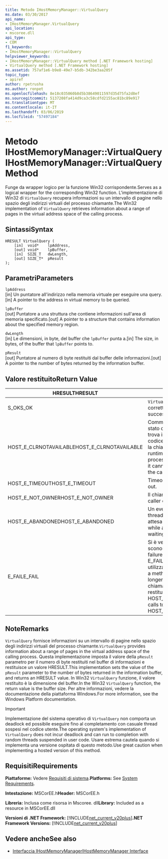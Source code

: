 ```yaml
---
title: Metodo IHostMemoryManager::VirtualQuery
ms.date: 03/30/2017
api_name:
- IHostMemoryManager.VirtualQuery
api_location:
- mscoree.dll
api_type:
- COM
f1_keywords:
- IHostMemoryManager::VirtualQuery
helpviewer_keywords:
- IHostMemoryManager::VirtualQuery method [.NET Framework hosting]
- VirtualQuery method [.NET Framework hosting]
ms.assetid: 757af1e6-b9e8-49e7-b5db-342be3aa205f
topic_type:
- apiref
author: rpetrusha
ms.author: ronpet
ms.openlocfilehash: 8e18c035060b8d5b38649011597d35d75fa2d8ef
ms.sourcegitcommit: 5137208fa414d9ca3c58cdfd2155ac81bc89e917
ms.translationtype: MT
ms.contentlocale: it-IT
ms.lasthandoff: 03/06/2019
ms.locfileid: "57497184"
---
```

# <a name="ihostmemorymanagervirtualquery-method"></a><span data-ttu-id="3b68c-102">Metodo IHostMemoryManager::VirtualQuery</span><span class="sxs-lookup"><span data-stu-id="3b68c-102">IHostMemoryManager::VirtualQuery Method</span></span>
<span data-ttu-id="3b68c-103">Funge da wrapper logico per la funzione Win32 corrispondente.</span><span class="sxs-lookup"><span data-stu-id="3b68c-103">Serves as a logical wrapper for the corresponding Win32 function.</span></span> <span data-ttu-id="3b68c-104">L'implementazione di Win32 di `VirtualQuery` recupera informazioni su un intervallo di pagine nello spazio degli indirizzi virtuali del processo chiamante.</span><span class="sxs-lookup"><span data-stu-id="3b68c-104">The Win32 implementation of `VirtualQuery` retrieves information about a range of pages in the virtual address space of the calling process.</span></span>  
  
## <a name="syntax"></a><span data-ttu-id="3b68c-105">Sintassi</span><span class="sxs-lookup"><span data-stu-id="3b68c-105">Syntax</span></span>  
  
```  
HRESULT VirtualQuery (  
    [in]  void*    lpAddress,  
    [out] void*    lpBuffer,  
    [in]  SIZE_T   dwLength,  
    [out] SIZE_T*  pResult  
);  
```  
  
## <a name="parameters"></a><span data-ttu-id="3b68c-106">Parametri</span><span class="sxs-lookup"><span data-stu-id="3b68c-106">Parameters</span></span>  
 `lpAddress`  
 <span data-ttu-id="3b68c-107">[in] Un puntatore all'indirizzo nella memoria virtuale per eseguire una query.</span><span class="sxs-lookup"><span data-stu-id="3b68c-107">[in] A pointer to the address in virtual memory to be queried.</span></span>  
  
 `lpBuffer`  
 <span data-ttu-id="3b68c-108">[out] Puntatore a una struttura che contiene informazioni sull'area di memoria specificato.</span><span class="sxs-lookup"><span data-stu-id="3b68c-108">[out] A pointer to a structure that contains information about the specified memory region.</span></span>  
  
 `dwLength`  
 <span data-ttu-id="3b68c-109">[in] Le dimensioni, in byte, del buffer che `lpBuffer` punta a.</span><span class="sxs-lookup"><span data-stu-id="3b68c-109">[in] The size, in bytes, of the buffer that `lpBuffer` points to.</span></span>  
  
 `pResult`  
 <span data-ttu-id="3b68c-110">[out] Puntatore al numero di byte restituiti dal buffer delle informazioni.</span><span class="sxs-lookup"><span data-stu-id="3b68c-110">[out] A pointer to the number of bytes returned by the information buffer.</span></span>  
  
## <a name="return-value"></a><span data-ttu-id="3b68c-111">Valore restituito</span><span class="sxs-lookup"><span data-stu-id="3b68c-111">Return Value</span></span>  
  
|<span data-ttu-id="3b68c-112">HRESULT</span><span class="sxs-lookup"><span data-stu-id="3b68c-112">HRESULT</span></span>|<span data-ttu-id="3b68c-113">Descrizione</span><span class="sxs-lookup"><span data-stu-id="3b68c-113">Description</span></span>|  
|-------------|-----------------|  
|<span data-ttu-id="3b68c-114">S_OK</span><span class="sxs-lookup"><span data-stu-id="3b68c-114">S_OK</span></span>|<span data-ttu-id="3b68c-115">`VirtualQuery` stato restituito correttamente.</span><span class="sxs-lookup"><span data-stu-id="3b68c-115">`VirtualQuery` returned successfully.</span></span>|  
|<span data-ttu-id="3b68c-116">HOST_E_CLRNOTAVAILABLE</span><span class="sxs-lookup"><span data-stu-id="3b68c-116">HOST_E_CLRNOTAVAILABLE</span></span>|<span data-ttu-id="3b68c-117">Common language runtime (CLR) non è stato caricato in un processo oppure si trova in uno stato in cui non può eseguire codice gestito o elaborare correttamente la chiamata.</span><span class="sxs-lookup"><span data-stu-id="3b68c-117">The common language runtime (CLR) has not been loaded into a process, or the CLR is in a state in which it cannot run managed code or process the call successfully.</span></span>|  
|<span data-ttu-id="3b68c-118">HOST_E_TIMEOUT</span><span class="sxs-lookup"><span data-stu-id="3b68c-118">HOST_E_TIMEOUT</span></span>|<span data-ttu-id="3b68c-119">Timeout della chiamata.</span><span class="sxs-lookup"><span data-stu-id="3b68c-119">The call timed out.</span></span>|  
|<span data-ttu-id="3b68c-120">HOST_E_NOT_OWNER</span><span class="sxs-lookup"><span data-stu-id="3b68c-120">HOST_E_NOT_OWNER</span></span>|<span data-ttu-id="3b68c-121">Il chiamante non possiede il blocco.</span><span class="sxs-lookup"><span data-stu-id="3b68c-121">The caller does not own the lock.</span></span>|  
|<span data-ttu-id="3b68c-122">HOST_E_ABANDONED</span><span class="sxs-lookup"><span data-stu-id="3b68c-122">HOST_E_ABANDONED</span></span>|<span data-ttu-id="3b68c-123">Un evento è stato annullato durante un thread bloccato o fiber è rimasta in attesa su di esso.</span><span class="sxs-lookup"><span data-stu-id="3b68c-123">An event was canceled while a blocked thread or fiber was waiting on it.</span></span>|  
|<span data-ttu-id="3b68c-124">E_FAIL</span><span class="sxs-lookup"><span data-stu-id="3b68c-124">E_FAIL</span></span>|<span data-ttu-id="3b68c-125">Si è verificato un errore irreversibile sconosciuto.</span><span class="sxs-lookup"><span data-stu-id="3b68c-125">An unknown catastrophic failure occurred.</span></span> <span data-ttu-id="3b68c-126">Quando un metodo di E_FAIL viene restituito, CLR non è più utilizzabile all'interno del processo.</span><span class="sxs-lookup"><span data-stu-id="3b68c-126">When a method returns E_FAIL, the CLR is no longer usable within the process.</span></span> <span data-ttu-id="3b68c-127">Le chiamate successive ai metodi di hosting restituiranno HOST_E_CLRNOTAVAILABLE.</span><span class="sxs-lookup"><span data-stu-id="3b68c-127">Subsequent calls to hosting methods return HOST_E_CLRNOTAVAILABLE.</span></span>|  
  
## <a name="remarks"></a><span data-ttu-id="3b68c-128">Note</span><span class="sxs-lookup"><span data-stu-id="3b68c-128">Remarks</span></span>  
 <span data-ttu-id="3b68c-129">`VirtualQuery` fornisce informazioni su un intervallo di pagine nello spazio degli indirizzi virtuali del processo chiamante.</span><span class="sxs-lookup"><span data-stu-id="3b68c-129">`VirtualQuery` provides information about a range of pages in the virtual address space of the calling process.</span></span> <span data-ttu-id="3b68c-130">Questa implementazione imposta il valore della `pResult` parametro per il numero di byte restituiti nel buffer di informazioni e restituisce un valore HRESULT.</span><span class="sxs-lookup"><span data-stu-id="3b68c-130">This implementation sets the value of the `pResult` parameter to the number of bytes returned in the information buffer, and returns an HRESULT value.</span></span> <span data-ttu-id="3b68c-131">In Win32 `VirtualQuery` funzione, il valore restituito è la dimensione del buffer.</span><span class="sxs-lookup"><span data-stu-id="3b68c-131">In the Win32 `VirtualQuery` function, the return value is the buffer size.</span></span> <span data-ttu-id="3b68c-132">Per altre informazioni, vedere la documentazione della piattaforma Windows.</span><span class="sxs-lookup"><span data-stu-id="3b68c-132">For more information, see the Windows Platform documentation.</span></span>  
  
> [!IMPORTANT]
>  <span data-ttu-id="3b68c-133">Implementazione del sistema operativo di `VirtualQuery` non comporta un deadlock ed possibile eseguire fino al completamento con casuale thread sospesi nel codice utente.</span><span class="sxs-lookup"><span data-stu-id="3b68c-133">The operating system's implementation of `VirtualQuery` does not incur deadlock and can run to completion with random threads suspended in user code.</span></span> <span data-ttu-id="3b68c-134">Usare estrema cautela quando si implementa una versione ospitata di questo metodo.</span><span class="sxs-lookup"><span data-stu-id="3b68c-134">Use great caution when implementing a hosted version of this method.</span></span>  
  
## <a name="requirements"></a><span data-ttu-id="3b68c-135">Requisiti</span><span class="sxs-lookup"><span data-stu-id="3b68c-135">Requirements</span></span>  
 <span data-ttu-id="3b68c-136">**Piattaforme:** Vedere [Requisiti di sistema](../../../../docs/framework/get-started/system-requirements.md).</span><span class="sxs-lookup"><span data-stu-id="3b68c-136">**Platforms:** See [System Requirements](../../../../docs/framework/get-started/system-requirements.md).</span></span>  
  
 <span data-ttu-id="3b68c-137">**Intestazione:** MSCorEE.h</span><span class="sxs-lookup"><span data-stu-id="3b68c-137">**Header:** MSCorEE.h</span></span>  
  
 <span data-ttu-id="3b68c-138">**Libreria:** Inclusa come risorsa in Mscoree. dll</span><span class="sxs-lookup"><span data-stu-id="3b68c-138">**Library:** Included as a resource in MSCorEE.dll</span></span>  
  
 <span data-ttu-id="3b68c-139">**Versioni di .NET Framework:** [!INCLUDE[net_current_v20plus](../../../../includes/net-current-v20plus-md.md)]</span><span class="sxs-lookup"><span data-stu-id="3b68c-139">**.NET Framework Versions:** [!INCLUDE[net_current_v20plus](../../../../includes/net-current-v20plus-md.md)]</span></span>  
  
## <a name="see-also"></a><span data-ttu-id="3b68c-140">Vedere anche</span><span class="sxs-lookup"><span data-stu-id="3b68c-140">See also</span></span>
- [<span data-ttu-id="3b68c-141">Interfaccia IHostMemoryManager</span><span class="sxs-lookup"><span data-stu-id="3b68c-141">IHostMemoryManager Interface</span></span>](../../../../docs/framework/unmanaged-api/hosting/ihostmemorymanager-interface.md)

